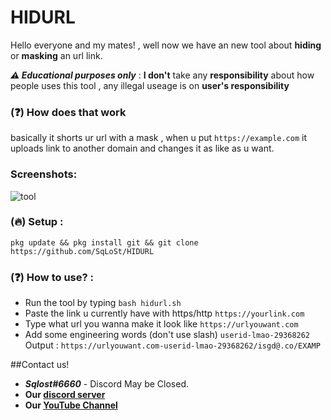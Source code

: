 # HIDURL
Hello everyone and my mates! , well now we have an new tool about **hiding** or **masking** an url link.

***⚠️ Educational purposes only*** : **I don't** take any **responsibility** about how people uses this tool , any illegal useage is on **user's responsibility** 
### (❓) How does that work
basically it shorts ur url with a mask , when u put 
``https://example.com`` it uploads link to another domain and changes it as like as u want.

### Screenshots:
![tool](https://media.discordapp.net/attachments/1039293481262252124/1051081957406158918/IMG_20221210_131804.jpg)

### (🔥) Setup :

```
pkg update && pkg install git && git clone https://github.com/SqLoSt/HIDURL
```

### (❓) How to use? :
- Run the tool by typing ``bash hidurl.sh``
- Paste the link u currently have with https/http ``https://yourlink.com``
- Type what url you wanna make it look like ``https://urlyouwant.com``
- Add some engineering words (don't use slash) ``userid-lmao-29368262``
Output : ``https://urlyouwant.com-userid-lmao-29368262/isgd@.co/EXAMP``

##Contact us!
- ***Sqlost#6660*** - Discord May be  Closed.
- **Our [discord server](https://discord.gg/fXJgZVGbE6)**
- **Our [YouTube Channel](https://youtube.com/channel/UCPXh6NqhJZpl_2oSpatFOFw)**


